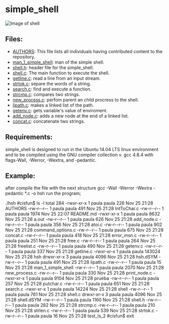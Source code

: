 # simple_shell

![Image of shell](https://www.google.com/url?sa=i&rct=j&q=&esrc=s&source=images&cd=&ved=2ahUKEwiavpe96obmAhWRtVkKHckSCAoQjRx6BAgBEAQ&url=http%3A%2F%2Fwww.mangadaku.com%2F&psig=AOvVaw31r4tz95sxHGZo_vbWT4Z2&ust=1574821781104449)

## Files:
* [AUTHORS](https://github.com/OscarDRT/simple_shell/blob/master/AUTHORS): This file lists all individuals having contributed content to the repository.
* [man_1_simple_shell](https://github.com/OscarDRT/simple_shell/blob/master/man_1_simple_shell): man of the simple shell.
* [shell.h](https://github.com/OscarDRT/simple_shell/blob/master/shell.h): header file for the simple_shell.
* [shell.c](https://github.com/OscarDRT/simple_shell/blob/master/shell.c): The main function to execute the shell.
* [getline.c](https://github.com/OscarDRT/simple_shell/blob/master/getline.c): read a line from an input stream.
* [strtok.c](https://github.com/OscarDRT/simple_shell/blob/master/strtok.c): separe the words of a string.
* [search.c](https://github.com/OscarDRT/simple_shell/blob/master/search.c): find and execute a function.
* [strcmp.c](https://github.com/OscarDRT/simple_shell/blob/master/strcmp.c): compares two strings.
* [new_process.c](https://github.com/OscarDRT/simple_shell/blob/master/new_process.c): perfom parent an child procress to the shell.
* [lipath.c](https://github.com/OscarDRT/simple_shell/blob/master/lipath.c): makes a linked list of the path.
* [getenv.c](https://github.com/OscarDRT/simple_shell/blob/master/getenv.c): gets variable's value of enviroment.
* [add_node.c](https://github.com/OscarDRT/simple_shell/blob/master/add_node.c): adds a new node at the end of a linked list.
* [concat.c](https://github.com/OscarDRT/simple_shell/blob/master/concat.c): concatenate two strings.

## Requirements:
simple_shell is designed to run in the Ubuntu 14.04 LTS linux environment and to be compiled using the GNU compiler collection v. gcc 4.8.4 with flags-Wall, -Werror, -Wextra, and -pedantic.

## Example:
after compile the file with the next structure
gcc -Wall -Werror -Wextra -pedantic *.c -o hsh
run the program;

./hsh
#cisfun$ ls -l
total 284
-rwxr-xr-x 1 paula paula    226 Nov 25 21:28 AUTHORS
-rw-r--r-- 1 paula paula    491 Nov 25 21:28 IntToChar.c
-rw-r--r-- 1 paula paula   1974 Nov 25 22:07 README.md
-rwxr-xr-x 1 paula paula   8632 Nov 25 21:28 a.out
-rw-r--r-- 1 paula paula    626 Nov 25 21:28 add_node.c
-rw-r--r-- 1 paula paula    356 Nov 25 21:28 atoi.c
-rw-r--r-- 1 paula paula    902 Nov 25 21:28 command_options.c
-rw-r--r-- 1 paula paula    675 Nov 25 21:28 concat.c
-rw-r--r-- 1 paula paula    418 Nov 25 21:28 error_msn.c
-rw-r--r-- 1 paula paula    251 Nov 25 21:28 free.c
-rw-r--r-- 1 paula paula    264 Nov 25 21:28 freelist.c
-rw-r--r-- 1 paula paula    490 Nov 25 21:28 getenv.c
-rw-r--r-- 1 paula paula    337 Nov 25 21:28 getline.c
-rwxr-xr-x 1 paula paula 143024 Nov 25 21:28 hsh
drwxr-xr-x 3 paula paula   4096 Nov 25 21:28 hsh.dSYM
-rw-r--r-- 1 paula paula    491 Nov 25 21:28 lipath.c
-rw-r--r-- 1 paula paula     15 Nov 25 21:28 man_1_simple_shell
-rw-r--r-- 1 paula paula   2070 Nov 25 21:28 new_process.c
-rw-r--r-- 1 paula paula    330 Nov 25 21:28 print_node.c
-rwxr-xr-x 1 paula paula   9104 Nov 25 21:28 prueba
-rw-r--r-- 1 paula paula    257 Nov 25 21:28 putchar.c
-rw-r--r-- 1 paula paula    651 Nov 25 21:28 search.c
-rwxr-xr-x 1 paula paula  14224 Nov 25 21:28 shell
-rw-r--r-- 1 paula paula    761 Nov 25 21:28 shell.c
drwxr-xr-x 3 paula paula   4096 Nov 25 21:28 shell.dSYM
-rw-r--r-- 1 paula paula   1160 Nov 25 21:28 shell.h
-rw-r--r-- 1 paula paula    282 Nov 25 21:28 strcmp.c
-rw-r--r-- 1 paula paula    210 Nov 25 21:28 strlen.c
-rw-r--r-- 1 paula paula    539 Nov 25 21:28 strtok.c
-rw-r--r-- 1 paula paula     16 Nov 25 21:28 test_ls_2
#cisfun$ exit

